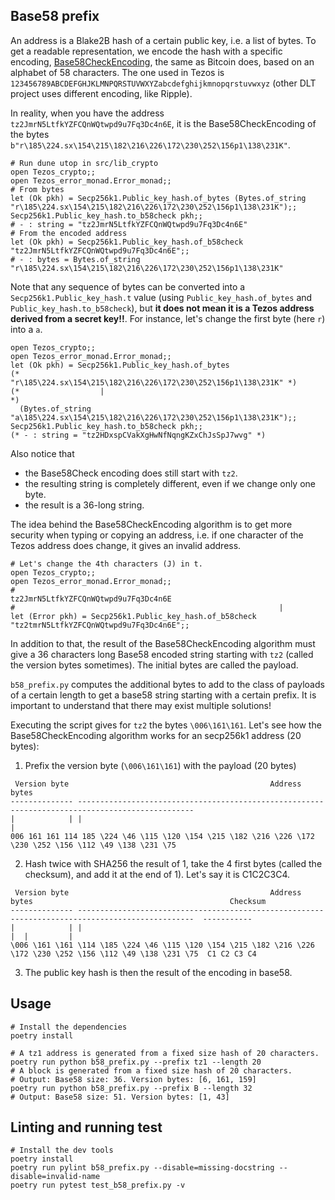 ## Base58 prefix

An address is a Blake2B hash of a certain public key, i.e. a list of bytes. To
get a readable representation, we encode the hash with a specific encoding,
[Base58CheckEncoding](https://en.bitcoin.it/wiki/Base58Check_encoding),
the same as Bitcoin does, based on an alphabet of 58 characters.
The one used in Tezos is
`123456789ABCDEFGHJKLMNPQRSTUVWXYZabcdefghijkmnopqrstuvwxyz` (other DLT project
uses different encoding, like Ripple).

In reality, when you have the address `tz2JmrN5LtfkYZFCQnWQtwpd9u7Fq3Dc4n6E`, it is the Base58CheckEncoding of the bytes
`b"r\185\224.sx\154\215\182\216\226\172\230\252\156p1\138\231K"`.

```
# Run dune utop in src/lib_crypto
open Tezos_crypto;;
open Tezos_error_monad.Error_monad;;
# From bytes
let (Ok pkh) = Secp256k1.Public_key_hash.of_bytes (Bytes.of_string "r\185\224.sx\154\215\182\216\226\172\230\252\156p1\138\231K");;
Secp256k1.Public_key_hash.to_b58check pkh;;
# - : string = "tz2JmrN5LtfkYZFCQnWQtwpd9u7Fq3Dc4n6E"
# From the encoded address
let (Ok pkh) = Secp256k1.Public_key_hash.of_b58check "tz2JmrN5LtfkYZFCQnWQtwpd9u7Fq3Dc4n6E";;
# - : bytes = Bytes.of_string "r\185\224.sx\154\215\182\216\226\172\230\252\156p1\138\231K"
```

Note that any sequence of bytes can be converted into a
`Secp256k1.Public_key_hash.t` value (using `Public_key_hash.of_bytes` and
`Public_key_hash.to_b58check`), but **it does not mean it is a Tezos address
derived from a secret key!!**. For instance, let's change the first byte
(here `r`) into a `a`.

```
open Tezos_crypto;;
open Tezos_error_monad.Error_monad;;
let (Ok pkh) = Secp256k1.Public_key_hash.of_bytes
(*                 "r\185\224.sx\154\215\182\216\226\172\230\252\156p1\138\231K" *)
(*                  |                                                            *)
  (Bytes.of_string "a\185\224.sx\154\215\182\216\226\172\230\252\156p1\138\231K");;
Secp256k1.Public_key_hash.to_b58check pkh;;
(* - : string = "tz2HDxspCVakXgHwNfNqngKZxChJsSpJ7wvg" *)
```

Also notice that
- the Base58Check encoding does still start with `tz2`.
- the resulting string is completely different, even if we change only one byte.
- the result is a 36-long string.

The idea behind the Base58CheckEncoding algorithm is to get more security when typing or
copying an address, i.e. if one character of the Tezos address does change, it
gives an invalid address.

```
# Let's change the 4th characters (J) in t.
open Tezos_crypto;;
open Tezos_error_monad.Error_monad;;
#                                                        tz2JmrN5LtfkYZFCQnWQtwpd9u7Fq3Dc4n6E
#                                                           |
let (Error pkh) = Secp256k1.Public_key_hash.of_b58check "tz2tmrN5LtfkYZFCQnWQtwpd9u7Fq3Dc4n6E";;
```

In addition to that, the result of the Base58CheckEncoding algorithm must give a
36 characters long Base58 encoded string starting with `tz2` (called the version bytes
sometimes). The initial bytes are called the payload.

`b58_prefix.py` computes the additional bytes to add to the class of payloads of a certain
length to get a base58 string starting with a certain prefix.
It is important to understand that there may exist multiple solutions!

Executing the script gives for `tz2` the bytes `\006\161\161`.
Let's see how the Base58CheckEncoding algorithm works for an secp256k1 address (20 bytes):
1. Prefix the version byte (`\006\161\161`) with the payload (20 bytes)
```
 Version byte                                             Address bytes
-------------- ------------------------------------------------------------------------------------------------
|            | |                                                                                              |
006 161 161 114 185 \224 \46 \115 \120 \154 \215 \182 \216 \226 \172 \230 \252 \156 \112 \49 \138 \231 \75
```

2. Hash twice with SHA256 the result of 1, take the 4 first bytes (called the
   checksum), and add it at the end of 1). Let's say it is C1C2C3C4.

```
 Version byte                                             Address bytes                                            Checksum
-------------- ------------------------------------------------------------------------------------------------  -----------
|            | |                                                                                              |  |         |
\006 \161 \161 \114 \185 \224 \46 \115 \120 \154 \215 \182 \216 \226 \172 \230 \252 \156 \112 \49 \138 \231 \75  C1 C2 C3 C4
```

3. The public key hash is then the result of the encoding in base58.


## Usage

```
# Install the dependencies
poetry install
```

```
# A tz1 address is generated from a fixed size hash of 20 characters.
poetry run python b58_prefix.py --prefix tz1 --length 20
# A block is generated from a fixed size hash of 20 characters.
# Output: Base58 size: 36. Version bytes: [6, 161, 159]
poetry run python b58_prefix.py --prefix B --length 32
# Output: Base58 size: 51. Version bytes: [1, 43]
```

## Linting and running test

```
# Install the dev tools
poetry install
poetry run pylint b58_prefix.py --disable=missing-docstring --disable=invalid-name
poetry run pytest test_b58_prefix.py -v
```
